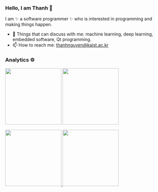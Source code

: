### Hello, I am Thanh 👋

I am ✨ a software programmer ✨ who is interested in programming and making things happen.

- 🔭 Things that can discuss with me: machine learning, deep learning, embedded software, Qt programming.
- 📫 How to reach me: thanhnguyen@kaist.ac.kr


### Analytics ⚙️
  
<p align="left">
  <img height="180em" src="https://github-readme-streak-stats.herokuapp.com/?user=thanhkaist" />
  <img height="180em" src="https://user-images.githubusercontent.com/22433243/121538215-faa36d80-c9da-11eb-9dce-0def2d07ff62.gif" />
</p>  
  
<p align="left">
<a href="https://github.com/thanhkaist">
  <img height="180em" src="https://github-readme-stats.vercel.app/api/?username=thanhkaist&count_private=true&show_icons=true"/>
  <img height="180em" src="https://github-readme-stats.vercel.app/api/top-langs/?username=thanhkaist&layout=compact&langs_count=8&hide=Jupyter%20Notebook"/>
</a>
</p>






